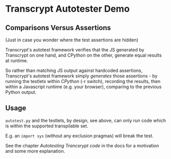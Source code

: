 # Transcrypt Autotester Demo

## Comparisons Versus Assertions

(Just in case you wonder where the test assertions are hidden)

Transcrypt's autotest framework verifies that the JS generated by Transcrypt on one hand, and CPython on the other, generate equal results at runtime.

So rather than matching JS output against hardcoded assertions, Transcrypt's autotest framework simply *generates* those assertions - by running the testlets within *CPython* (-r switch), recording the results, then within a Javascript runtime (e.g. your browser), comparing to the previous Python output.

## Usage

`autotest.py` and the testlets, by design, see above, can only run code which is within the supported transpilable set.

E.g. an `import sys` (without any exclusion pragmas) will break the test.

See the chapter *Autotesting Trancsrypt code* in the docs for a motivation and some more explanation.
